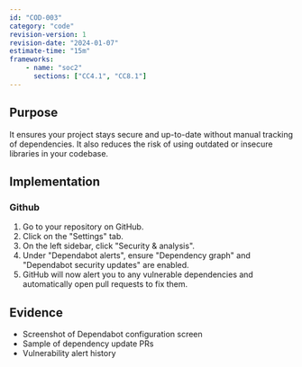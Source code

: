 ```yaml
---
id: "COD-003"
category: "code"
revision-version: 1
revision-date: "2024-01-07"
estimate-time: "15m"
frameworks:
    - name: "soc2"
      sections: ["CC4.1", "CC8.1"]
---
```


## Purpose
It ensures your project stays secure and up-to-date without manual
tracking of dependencies. It also reduces the risk of using outdated
or insecure libraries in your codebase.

## Implementation

### Github

1. Go to your repository on GitHub.
2. Click on the "Settings" tab.
3. On the left sidebar, click "Security & analysis".
4. Under "Dependabot alerts", ensure "Dependency graph" and
   "Dependabot security updates" are enabled.
5. GitHub will now alert you to any vulnerable dependencies and
   automatically open pull requests to fix them.

## Evidence
- Screenshot of Dependabot configuration screen
- Sample of dependency update PRs
- Vulnerability alert history

